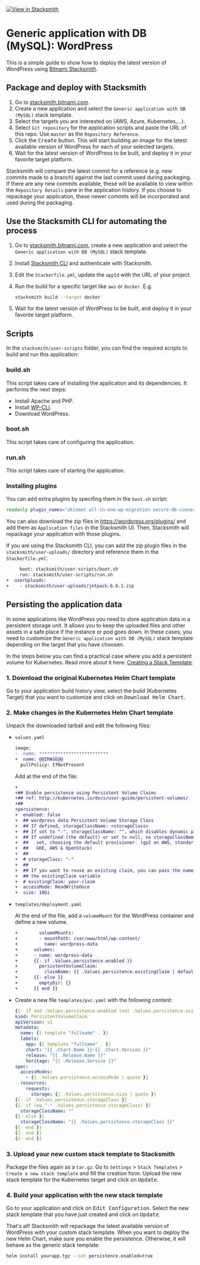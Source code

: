 [![View in Stacksmith](https://img.shields.io/badge/view_in-stacksmith-00437B.svg)](https://stacksmith.bitnami.com/p/bitnami-public/apps/4f082da0-b4de-0136-ead5-3274f7efdee3)

# Generic application with DB (MySQL): WordPress

This is a simple guide to show how to deploy the latest version of WordPress using [Bitnami Stacksmith](https://stacksmith.bitnami.com).

## Package and deploy with Stacksmith

1. Go to [stacksmith.bitnami.com](https://stacksmith.bitnami.com).
2. Create a new application and select the `Generic application with DB (MySQL)` stack template.
3. Select the targets you are interested on (AWS, Azure, Kubernetes,...).
4. Select `Git repository` for the application scripts and paste the URL of this repo. Use `master` as the `Repository Reference`.
5. Click the <kbd>Create</kbd> button. This will start building an image for the latest available version of WordPress for each of your selected targets.
6. Wait for the latest version of WordPress to be built, and deploy it in your favorite target platform.

Stacksmith will compare the latest commit for a reference (e.g. new commits made to a branch) against the last commit used during packaging. If there are any new commits available, these will be available to view within the `Repository Details` pane in the application history. If you choose to repackage your application, these newer commits will be incorporated and used during the packaging.

## Use the Stacksmith CLI for automating the process

1. Go to [stacksmith.bitnami.com](https://stacksmith.bitnami.com), create a new application and select the `Generic application with DB (MySQL)` stack template.
2. Install [Stacksmith CLI](https://github.com/bitnami/stacksmith-cli) and authenticate with Stacksmith.
3. Edit the `Stackerfile.yml`,  update the `appId` with the URL of your project.
4. Run the build for a specific target like `aws` or `docker`. E.g.

   ```bash
   stacksmith build --target docker
   ```
5. Wait for the latest version of WordPress to be built, and deploy it in your favorite target platform.

## Scripts

In the `stacksmith/user-scripts` folder, you can find the required scripts to build and run this application:

### build.sh

This script takes care of installing the application and its dependencies. It performs the next steps:

* Install Apache and PHP.
* Install [WP-CLI](https://wp-cli.org/).
* Download WordPress.

### boot.sh

This script takes care of configuring the application.

### run.sh

This script takes care of starting the application.

### Installing plugins

You can add extra plugins by specifing them in the `boot.sh` script:

```bash
readonly plugin_names="akismet all-in-one-wp-migration secure-db-connection"
```

You can also download the zip files in <https://wordpress.org/plugins/> and add them as `Application files` in the Stacksmith UI. Then, Stacksmith will repackage your application with those plugins.

If you are using the Stacksmith CLI, you can add the zip plugin files in the `stacksmith/user-uploads/` directory and reference them in the `Stackerfile.yml`:

```diff
     boot: stacksmith/user-scripts/boot.sh
     run: stacksmith/user-scripts/run.sh
+  userUploads:
+    - stacksmith/user-uploads/jetpack.6.6.1.zip
```

## Persisting the application data

In some applications like WordPress you need to store application data in a persistent storage unit. It allows you to keep the uploaded files and other assets in a safe place if the instance or pod goes down. In these cases, you need to customize the `Generic application with DB (MySQL)` stack template depending on the target that you have choosen.

In the steps below you can find a practical case where you add a persistent volume for Kubernetes. Read more about it here: [Creating a Stack Template](https://stacksmith.bitnami.com/+/support/creating-a-stack-template).

### 1. Download the original Kubernetes Helm Chart template

Go to your application build history view, select the build (Kubernetes Target) that you want to customize and click on <kbd>Download Helm Chart</kbd>.

### 2. Make changes in the Kubernetes Helm Chart template

Unpack the downloaded tarball and edit the following files:

* `values.yaml`

  ```diff
  image:
  -  name: **************************
  +  name: @@IMAGE@@
    pullPolicy: IfNotPresent
  ```

  Add at the end of the file:

  ```diff
  +
  +## Enable persistence using Persistent Volume Claims
  +## ref: http://kubernetes.io/docs/user-guide/persistent-volumes/
  +##
  +persistence:
  +  enabled: false
  +  ## wordpress data Persistent Volume Storage Class
  +  ## If defined, storageClassName: <storageClass>
  +  ## If set to "-", storageClassName: "", which disables dynamic provisioning
  +  ## If undefined (the default) or set to null, no storageClassName spec is
  +  ##   set, choosing the default provisioner. (gp2 on AWS, standard on
  +  ##   GKE, AWS & OpenStack)
  +  ##
  +  # storageClass: "-"
  +  ##
  +  ## If you want to reuse an existing claim, you can pass the name of the PVC using
  +  ## the existingClaim variable
  +  # existingClaim: your-claim
  +  accessMode: ReadWriteOnce
  +  size: 10Gi
  ```

* `templates/deployment.yaml`

  At the end of the file, add a `volumeMount` for the WordPress container and define a new volume.

  ```diff
  +        volumeMounts:
  +        - mountPath: /var/www/html/wp-content/
  +          name: wordpress-data
  +      volumes:
  +      - name: wordpress-data
  +      {{- if .Values.persistence.enabled }}
  +        persistentVolumeClaim:
  +          claimName: {{ .Values.persistence.existingClaim | default (include "fullname" .) }}
  +      {{- else }}
  +        emptyDir: {}
  +      {{ end }}
  ```

* Create a new file `templates/pvc.yaml` with the following content:

  ```yaml
  {{- if and .Values.persistence.enabled (not .Values.persistence.existingClaim) }}
  kind: PersistentVolumeClaim
  apiVersion: v1
  metadata:
    name: {{ template "fullname" . }}
    labels:
      app: {{ template "fullname" . }}
      chart: "{{ .Chart.Name }}-{{ .Chart.Version }}"
      release: "{{ .Release.Name }}"
      heritage: "{{ .Release.Service }}"
  spec:
    accessModes:
      - {{ .Values.persistence.accessMode | quote }}
    resources:
      requests:
        storage: {{ .Values.persistence.size | quote }}
  {{- if .Values.persistence.storageClass }}
  {{- if (eq "-" .Values.persistence.storageClass) }}
    storageClassName: ""
  {{- else }}
    storageClassName: "{{ .Values.persistence.storageClass }}"
  {{- end }}
  {{- end }}
  {{- end }}
  ```

### 3. Upload your new custom stack template to Stacksmith

Package the files again as a `tar.gz`. Go to `Settings` > `Stack Templates` > `Create a new stack template` and fill the creation form. Upload the new stack template for the Kubernetes target and click on <kbd>Update</kbd>.

### 4. Build your application with the new stack template

Go to your application and click on <kbd>Edit Configuration</kbd>. Select the new stack template that you have just created and click on <kbd>Update</kbd>.

That's all! Stacksmith will repackage the latest available version of WordPress with your custom stack template. When you want to deploy the new Helm Chart, make sure you enable the persistence. Otherwise, it will behave as the generic stack template:

```bash
helm install yourapp.tgz --set persistence.enabled=true
```
